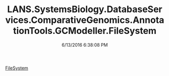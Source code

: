 ﻿---
title: LANS.SystemsBiology.DatabaseServices.ComparativeGenomics.AnnotationTools.GCModeller.FileSystem
date: 6/13/2016 6:38:08 PM
---

[FileSystem](T-LANS.SystemsBiology.DatabaseServices.ComparativeGenomics.AnnotationTools.GCModeller.FileSystem.FileSystem.html)
